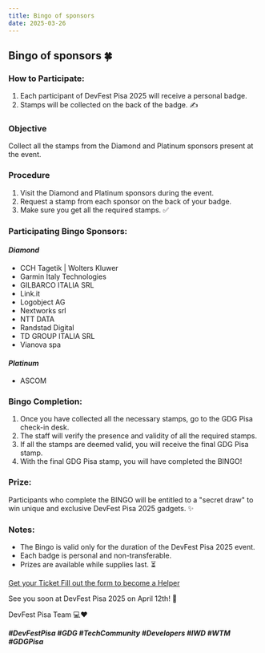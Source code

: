 ```yaml
---
title: Bingo of sponsors
date: 2025-03-26
---
```


## Bingo of sponsors 🍀

### How to Participate:
1. Each participant of DevFest Pisa 2025 will receive a personal badge. ️
2. Stamps will be collected on the back of the badge. ️✍️

### Objective
Collect all the stamps from the Diamond and Platinum sponsors present at the event.

### Procedure
1. Visit the Diamond and Platinum sponsors during the event.
2. Request a stamp from each sponsor on the back of your badge.
3. Make sure you get all the required stamps. ✅

### Participating Bingo Sponsors:

#### *Diamond*
- CCH Tagetik | Wolters Kluwer
- Garmin Italy Technologies 
- GILBARCO ITALIA SRL
- Link.it
- Logobject AG
- Nextworks srl
- NTT DATA
- Randstad Digital
- TD GROUP ITALIA SRL
- Vianova spa

#### *Platinum*
- ASCOM

### Bingo Completion:
1. Once you have collected all the necessary stamps, go to the GDG Pisa check-in desk.
2. The staff will verify the presence and validity of all the required stamps.
3. If all the stamps are deemed valid, you will receive the final GDG Pisa stamp.
4. With the final GDG Pisa stamp, you will have completed the BINGO!

### Prize:
Participants who complete the BINGO will be entitled to a "secret draw" to win unique and exclusive DevFest Pisa 2025 gadgets. ✨

### Notes:
- The Bingo is valid only for the duration of the DevFest Pisa 2025 event. ️
- Each badge is personal and non-transferable.
- Prizes are available while supplies last. ⏳


<a role="button" class="large width-fit margin-auto" target="_blank" href="https://www.eventbrite.it/e/gdg-devfest-pisa-2025-tickets-1205952308819">
    Get your Ticket
</a>

<a role="button" class="large width-fit margin-auto"  target="_blank" href="https://docs.google.com/forms/d/1y8G12HFY7EVc8LsF-1S24z5Wqeqiare4qaPgXwSwTDU/preview">
    Fill out the form to become a Helper
</a>

See you soon at DevFest Pisa 2025 on April 12th! 🎊

DevFest Pisa Team 💻❤️

***#DevFestPisa #GDG #TechCommunity #Developers #IWD #WTM #GDGPisa***

